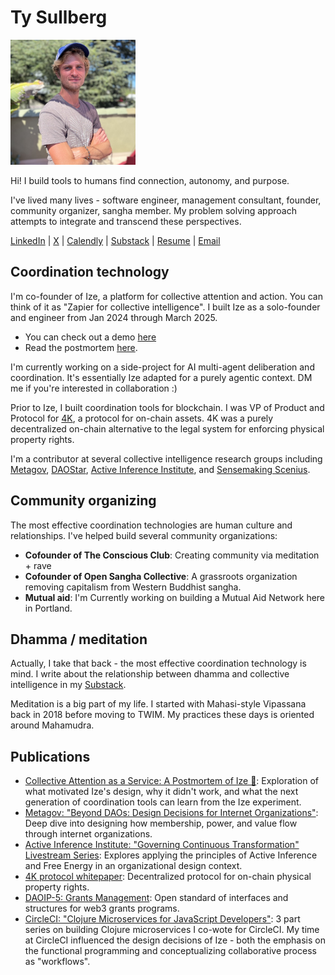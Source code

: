# Ty Sullberg

<img src="/headshot.jpeg" width="200" alt="Headshot">

Hi! I build tools to humans find connection, autonomy, and purpose.

I've lived many lives - software engineer, management consultant, founder, community organizer, sangha member. My problem solving approach attempts to integrate and transcend these perspectives.

[LinkedIn](https://www.linkedin.com/in/tyler-sullberg/) |
[X](https://twitter.com/tysullberg) |
[Calendly](https://cal.com/tyler-sullberg) |
[Substack](https://tysullberg.substack.com/) |
[Resume](https://drive.google.com/file/d/1PsjCqfL7mSNBzbtM3CpdU2MrZNCeHpKr/view?usp=sharing) |
[Email](mailto:tysullberg@gmail.com)

## Coordination technology

I'm co-founder of Ize, a platform for collective attention and action. You can think of it as "Zapier for collective intelligence". I built Ize as a solo-founder and engineer from Jan 2024 through March 2025.

- You can check out a demo [here](https://vimeo.com/1056860875)
- Read the postmortem [here](https://tysullberg.substack.com/p/collective-attention-as-a-service).

I'm currently working on a side-project for AI multi-agent deliberation and coordination. It's essentially Ize adapted for a purely agentic context. DM me if you're interested in collaboration :)

Prior to Ize, I built coordination tools for blockchain. I was VP of Product and Protocol for [4K](https://4k.com/), a protocol for on-chain assets. 4K was a purely decentralized on-chain alternative to the legal system for enforcing physical property rights.

I'm a contributor at several collective intelligence research groups including [Metagov](https://metagov.org/), [DAOStar](https://daostar.org/), [Active Inference Institute](https://www.activeinference.institute/), and [Sensemaking Scenius](https://kpaxle.mmm.page/scenius).

## Community organizing

The most effective coordination technologies are human culture and relationships. I've helped build several community organizations:

- **Cofounder of The Conscious Club**: Creating community via meditation + rave
- **Cofounder of Open Sangha Collective**: A grassroots organization removing capitalism from Western Buddhist sangha.
- **Mutual aid**: I'm Currently working on building a Mutual Aid Network here in Portland.

## Dhamma / meditation

Actually, I take that back - the most effective coordination technology is mind. I write about the relationship between dhamma and collective intelligence in my [Substack](https://tysullberg.substack.com/).

Meditation is a big part of my life. I started with Mahasi-style Vipassana back in 2018 before moving to TWIM. My practices these days is oriented around Mahamudra.

## Publications

- [Collective Attention as a Service: A Postmortem of Ize 👀](https://tysullberg.substack.com/p/collective-attention-as-a-service): Exploration of what motivated Ize's design, why it didn't work, and what the next generation of coordination tools can learn from the Ize experiment.
- [Metagov: "Beyond DAOs: Design Decisions for Internet Organizations"](https://medium.com/metagov/beyond-daos-design-decisions-for-internet-organizations-5e5b21779104): Deep dive into designing how membership, power, and value flow through internet organizations.
- [Active Inference Institute: "Governing Continuous Transformation" Livestream Series](https://www.youtube.com/watch?v=thO3nsvgego): Explores applying the principles of Active Inference and Free Energy in an organizational design context.
- [4K protocol whitepaper](https://4k.com/whitepaper.pdf): Decentralized protocol for on-chain physical property rights.
- [DAOIP-5: Grants Management](https://github.com/metagov/daostar/discussions/51): Open standard of interfaces and structures for web3 grants programs.
- [CircleCI: "Clojure Microservices for JavaScript Developers"](https://circleci.com/blog/clojure-microservices-for-js-devs-pt-1/): 3 part series on building Clojure microservices I co-wote for CircleCI. My time at CircleCI influenced the design decisions of Ize - both the emphasis on the functional programming and conceptualizing collaborative process as "workflows".
